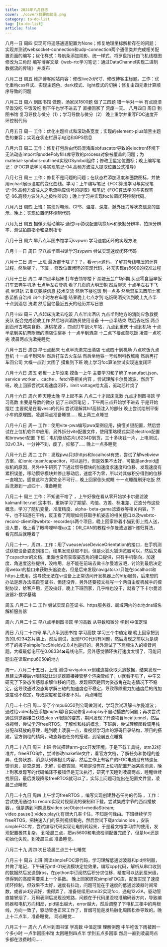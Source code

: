 ```yaml
---
title: 2024年八月日志
cover: ./cover/我要向前走.png
category: to-do-list
tag: [to-do-list]
article: false
---
```



八月一日 周四 实现可将遥感通道配置为None；修复地理坐标解析存在的问题；实现并测试websocket-connection和udp-connection两个通信类并完成相关配置页面的编写；优化样式：导航条添加阴影、统一样式、将罗盘指针由飞机线框图修改为三角形
编写博客文章《web-rtc学习笔记：通过DataChannel实现二进制数据流的传输》 并发布

八月二日 周五 维护博客网站内容：修改live2d尺寸、修改博客主标题。工作：优化重构css样式、实现主题色、dark模式、light模式的切换；修复由四元素计算顺序导致的问题

八月三日 周六 到图书馆 做题，汤家凤1800题 做了三四题 错一半对一半 有点崩溃 早饭没吃 午饭没吃 到下午也学不进去了 直接回家了 荒废一天。
八月四日 周日 到图书馆 复习导数与微分（1）；学习导数与微分（2） 晚上重学并重写FOC速度开环控制代码

八月五日 周一 工作：优化主题样式和滚动条宽度；实现的element-plus暗黑主题色的兼容；实现在状态栏展示电池和GPS信息

八月六日 周二 工作：修复打包后由代码混淆库obfuscator导致的electron环境下无法动态import和nodePolyfills库导致的process对象被覆盖的问题；为material-symbols-outlined实现GSymbol组件；修改卫星定位图标；晚上编写笔记：《FOC算法学习与实现笔记-04.高频方波注入提取位置公式推导》

八月七日 周三 工作：修复不是问题的问题；在状态栏添加温度和圈数图标，并使用echart展示温度的变化曲线。学习：上午编写笔记《FOC算法学习与实现笔记-05.高频方波注入之电流响应信号的提取》和笔记《FOC算法学习与实现笔记-06.高频方波注入之极性辨识》；晚上学习并实现foc位置闭环控制代码。

八月八日 周四 上班：实现对电池、GPS、温度、深度、舱外压力等状态信息的显示。晚上：实现位置闭环控制代码

八月九日 周五 摄像头驱动编写 通过tcp协议配置切换fps和录制分辨率、拍照分辨率、测试拍照指令和录制指令

八月十日 周六 早八点半图书馆学习svpwm 学习速度闭环的实现方法

八月十一日 周日 早八点半图书馆学习svpwm 尝试实现速度闭环代码

八月十二日 周一 上班 最近都干啥了？？，看vesc源码，了解其母线电压的计算过程，然后呢？，下班 ，修改位置闭环的实现代码，补充实现as5600的校准过程

八月十三日 周二 早四点半起床 打车去领导楼下 湖塘玉兰广场5期 买点零食当早饭 打车去奔牛机场 七点半左右登机 看了几页的大明王朝 然后聊天 十点半左右下飞机 坐轻轨 去重庆夔峡信息 技术交流 然后下楼吃饭 到一点多 然后驾车去酉阳土家族苗族自治州 四个小时左右车程 结果晚上七点才到 吃饭喝酒交流到晚上九点半 十点到酒店 洗漱 然后回忆最近五天的经历并写日志


八月十四 周三 八点起床洗漱去吃饭 八点半出酒店 九点半到地方的消防应急救援支队 配合完成验收工作 然后培训消防员使用设备 十一点半结束 然后去吃饭 两点到酉州古城美食街、逛桃花源 ，四点打车到火车站，九点到重庆 十点到机场 十点半拿到买机票附赠的酒店住宿券 十一点半到酒店 十二点下楼点菜吃饭 凌晨一点吃完 凌晨两点洗漱完睡觉

八月十五日 周四 早七点起床 七点半洗漱完出酒店 七点四十到机场 八点吃饭九点登机 十一点半到常州 然后打车去火车站 然后坐地铁一号线到科教城南 然后再打车回公司 大概一点到 太困了 摸鱼到下班 晚上学习foc算法尝试实现速度闭环

八月十六日 周五 老板一上午没来 摸鱼一上午 主要学习和了解了manufact.json、service worker 、cache 、fetch等相关内容 ，尝试理解卡尔曼滤波、然后下班，晚上回家尝试实现速度闭环，limit voltage给太高，驱动芯片烧了

八月十六日 周六 昨天睡太晚 早上起不来 八点二十才起床洗漱 九点才到图书馆 学习高数 主要是导数的微分 记了三四页笔记 ，下午两三点开始学不进去 于是开始摆烂 主要就是在看vesc的代码 尝试理解其hif高频注入的部分 晚上尝试绘制平衡小车的原理图。凌晨两点准备睡觉.....
 晚上两三点睡觉

八月十八日 周一 工作：使用vite-pwa编写pwa案例应用，搞懂关键配置，然后尝试在上位机软件中应用，另外拆分vite配置文件，使用策略模式实现electron配置和browser配置 下班：电机驱动芯片L6234D到货，三十多块钱一片，上电测试，32v0.3A，一分钟不到，废了。抑郁了.....
晚上一点多睡觉


八月十九日 周二 工作：发现pwa只对https和localhost有效，尝试了解webview方案，如ionic-team/capacitor，可以运行，但是效果不太好，可能是android虚拟机的原因，另外中午研究了下通过惯导模块的加速度求速度和位移，发现速度有累积误差，移动惯导模块并停止移动后，速度不为零，所以对其做积分得到的位移一直增加，感觉这种方案完全不可行... 晚上回家倒头就睡 十一点睡醒刷牙吃饭 然后洗漱到一点四十，准备睡觉


八月二十 周三 工作：不知道干啥了 ，上午好像在看从零开始学卡尔曼滤波 kalmanfilter.net 这本书，重新学习了期望、均值、方差、标准差、正态分布这些概念，学习了随机变量、准度精度、alpha- beta-gama滤波器等相关内容，下午，也不知道在干啥，反正看了两眼如何获取手机姿态的相关接口以及webrtc-record-client和webrtc- recorderjs两个项目，晚上回家带着小猫到街上找人送，没人要，晚上看了眼哔哩哔哩up主：DR_CAN的教程卡尔曼滤波器1-递归算法，看完然后就睡着了

八月二十一，周四，工作：用了vueuse/useDeviceOrientation的接口，在手机测试获取设备姿态到接口，结果发现获取不到，但是火狐火狐浏览器可以，然后又看了capacitor的文档，里面也没有获取姿态角的接口提供，只有手机朝向，加速度、角速度这些提供，没啥用，总不能在前端去做卡尔曼滤波吧，讨论到最后决定用webxr的接口来获取头追姿态，但是后来发现navigator.xr只能在localhost和https上使用，这导致无法在vr设备上正常访问开发机器上的http服务，后来想的办法是想办法搞自签证书，但还没弄，另外还要按文档写一个两自由度机械手的控制协议，给客户用，还没搞好，晚上下班回家，几乎啥也没干，就看了下卡尔曼滤波器2-数学基础

周五 八月二十二 工作 尝试实现自签证书、https服务器、局域网内的本地dns域名解析服务器

周六 八月二十三 早八点半到图书馆 学习高数 从导数和微分 学到 中值定理

周日 八月二十四号 早八点半到图书馆 学习高数 学习三个中值定理 晚上回家把到货的L6234芯片装上，然后测试，发现FOC代码有问题，然后发现之前以为是烧坏了的板子simpleFocShieldv2.0.4也是好的，另外测试了下高频注入的噪音问题，大概最低电压在0.08334✖️母线电压，另外感觉循环执行速度太慢了，可能问题出在读取mpu6050的地方

周一，八月二十五日，上班 测试navigator.xr创建连接获取头追数据，结果发现一旦建立连接后vr眼镜就让浏览器直接接管整个渲染管线了，ui就看不见了，中午又研究了下姿态传感器求解位移的问题，发现原因是因为姿态角在动态情况下不稳定，这导致通过姿态角求解三轴的加速度也不稳定，导致移除重力加速度后的线加速度也不稳定，导致速度和位移都不对。
两点睡觉


八月二十七日 周二 带了个mpu6050到公司做测试，学习尝试理解卡尔曼滤波；通过给video标签添加muted静音实现修复autoplay不自动播放的问题；再次尝试通过浏览器接口获取pico vr眼镜的姿态，期间发现了开源项目localtunnel，然后找视频，尝试学习freeRTOS，了解堆和栈的概念，下班后，尝试理解函数调用栈分配和释放的原理，睡到晚上凌晨一点，看视频学习库的源码目录结构，项目的搭建，官方例程的精简，动态静态任务的搭建，到凌晨五点睡觉

八月二十八日 周三 上班 尝试搭建arm-gcc开发环境，于是下载工具链，stm32标准库，freeRTOS库，尝试修改makefile文件，看官方文档，了解任务和协程的差异、任务状态、消息队列等相关内容，然后工作上有客户的FOC电调没有转速反馈消息，排查原因，无解，协商寄回，可能是没有在上位机配置开始某些消息，晚上到家发现写的代码编译不报错但是无法执行，研究半天睡到凌晨两点，睡醒继续找原因，最后发现降级freeRTOS就可以了，实际上问题可能出在配置文件里，凌晨三点睡觉

八月二十九日 周四 上午学习freeRTOS ，编写实现创建静态任务的代码 ，工作：尝试使用通过rtc record实现对视频流的录制和下载，尝试集成字节的西瓜播放器，，但是遇到问题发现video.srcObject=mediaStream; video.pause();video.play();有很大几率卡住，不知是何缘由。下班继续学习freeRTOS，把快速入门的系列视频看完，然后尝试下载arduino ide ，安装simpleFOC库，尝试编写代码实现让电机转起来，于是看文档学习库的使用，发现配置极其复杂。 到凌晨三点，把as5600和电流检测配置完成了，但是foc还是初始化失败。到凌晨三点 准备睡觉。

八月二十九 周四 次日凌晨三点三十七睡觉

八月三十 周五 上班 阅读simpleFOC源代码，学习理解低通滤波器和pid控制器，并做了笔记，下午研究mtf-01光流模块定位效果，编写cpp代码，解析从串口收到的数据然后发送到ros，在python中订阅然后积分求位移，精度可以达到厘米级，但得到的高度需要乘上一个系数。 晚上回家研究simpleFOC库，配置实现了速度闭环控制，但效果不太好，速度有抖动，问题可能在于速度的低通滤波器时间常数，或者pid没调好，懒得弄了，准备继续用stm32实现foc，通电12v2A，驱动管直接冒烟了，万用表测后发现没短路，问题在于代码里没校准编码器方向，导致编码器和电机方向相反，pid输出越大，error越大，然后调整了下电机三相中的两根线，方向一致了，驱动管也正常工作了，冒烟可能是发热融化周围松香导致的。晚上十二点半，准备睡觉。
两点睡觉...


八月三十一 周六 八点半到图书馆 学高数 中值定理 理解例题 中午吃饭下雨被困一个多小时 一点半回图书馆 太困睡到四点半 学到五点多回家 然后一直到凌晨两点多都在浪费时间.....
